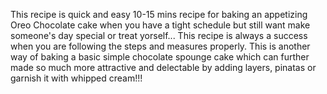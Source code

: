 This recipe is quick and easy 10-15 mins recipe for baking an appetizing Oreo Chocolate cake when you have a tight schedule but still want make someone's day special or treat yorself...
This recipe is always a success when you are following the steps and measures properly.
This is another way of baking a basic simple chocolate spounge cake which can further made so much more attractive and delectable by adding layers, pinatas or garnish it with whipped cream!!!